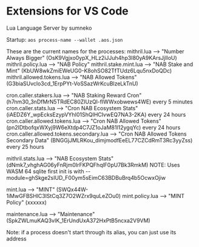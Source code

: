 # Extensions for VS Code

Lua Language Server by sumneko

Startup:
`aos process-name --wallet .aos.json`

These are the current names for the processes:
mithril.lua --> "Number Always Bigger" (OsK9Vgjxo0ypX_HLz2iJJuh4hp3I80yA9KArsJjIloU)
mithril.policy.lua --> "NAB Policy"
mithril.stake.mint.lua --> "NAB Stake and Mint" (KbUW8wkZmiEWeUG0-K8ohSO82TfTUdz6Lqu5nxDoQDc)
mithril.allowed.tokens.lua --> "NAB Allowed Tokens" (G3biaSUvclo3cd_1ErpPYt-VoSSazWrKcuBlzeLkTnU)

cron.caller.stakers.lua --> "NAB Staking Reward Cron" (h7nm30_3nDfMrN5TRdEC80ZIUzQl-fIWWxobwews4WE) every 5 minutes
cron.caller.stats.lua --> "Cron NAB Ecosystem Stats" (iAEDZ6Y_wpEcksEzypVYhI01ShQIHCIvwEQ7NA3-2KA) every 24 hours
cron.caller.allowed.tokens.lua --> "Cron NAB Allowed Tokens" (pn2IDtbofqxWXyj9W6eXtdp4C7JZ1oJaM81l12ygqYc) every 24 hours
cron.caller.allowed.tokens.secondary.lua --> "Cron NAB Allowed Tokens Secondary Data" (BNGGjJMLRKou_dimjmodfEeEL77CZCdRmT3Rc3yyZss) every 25 hours

mithril.stats.lua --> "NAB Ecosystem Stats" (dNmk7_vhghAG06yFnRjm0IrFKPQFhqlF0pU7Bk3RmkM) NOTE: Uses WASM 64 sqlite first init is with --module=ghSkge2sIUD_F00ym5sEimC63BDBuBrq4b5OcwxOjiw

mint.lua --> "MINT" (SWQx44W-1iMwGFBSHlC3lStCq3Z7O2WZrx9quLeZOu0)
mint.policy.lua --> "MINT Policy" (xxxxxx)

maintenance.lua --> "Maintenance" (SpkZWLmuKAQ3vIK_1ErUndUxA372HxPtB5ncxa2V9VM)

Note: if a process doesn't start through its alias, you can just use its address
